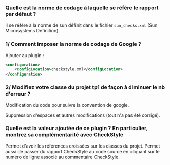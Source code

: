 ### Quelle est la norme de codage à laquelle se réfère le rapport par défaut ?

Il se réfère à la norme de sun définit dans le fichier ``sun_checks.xml`` (Sun Microsystems Definition).

### 1/ Comment imposer la norme de codage de Google ?

Ajouter au plugin :

```xml
<configuration>
    <configLocation>checkstyle.xml</configLocation>
</configuration>
```

### 2/ Modifiez votre classe du projet tp1 de façon à diminuer le nb d'erreur ?

Modification du code pour suivre la convention de google.

Suppression d'espaces et autres modifications (tout n'a pas été corrigé).

### Quelle est la valeur ajoutée de ce plugin ? En particulier, montrez sa complémentarité avec CheckStyle

Permet d'avoir les références croissées sur les classes du projet. Permet aussi de passer du rapport CheckStyle au code source en cliquant sur le numéro de ligne associé au commentaire CheckStyle.


